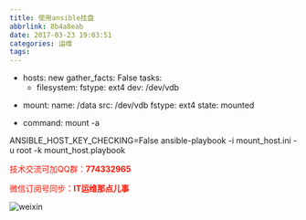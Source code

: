 ```yaml
---
title: 使用ansible挂盘
abbrlink: 8b4a8eab
date: 2017-03-23 19:03:51
categories: 运维
tags:
---
```


- hosts: new
  gather_facts: False
  tasks:
  - filesystem:
      fstype: ext4
      dev: /dev/vdb
<!-- more -->
  - mount:
      name: /data
      src: /dev/vdb
      fstype: ext4
      state: mounted

  - command: mount -a

ANSIBLE_HOST_KEY_CHECKING=False ansible-playbook   -i mount_host.ini -u root -k mount_host.playbook

<font color=#ff1201>技术交流可加QQ群：**774332965**<br></font>

<font color=#ff1201>微信订阅号同步：**IT运维那点儿事**</font>

![weixin](http://dl-blog.laoxianyu.cn/weixindy.jpg)

